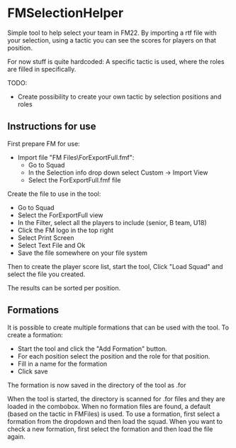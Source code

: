 # FMSelectionHelper
Simple tool to help select your team in FM22. By importing a rtf file with your selection, using a tactic you can see the scores for players on that position. 

For now stuff is quite hardcoded: A specific tactic is used, where the roles are filled in specifically. 

TODO:

 - Create possibility to create your own tactic by selection positions and roles

## Instructions for use
First prepare FM for use:

- Import file "FM Files\ForExportFull.fmf": 
	- Go to Squad
	- In the Selection info drop down select Custom -> Import View
	- Select the ForExportFull.fmf file

Create the file to use in the tool:

- Go to Squad
- Select the ForExportFull view
- In the Filter, select all the players to include (senior, B team, U18)
- Click the FM logo in the top right
- Select Print Screen
- Select Text File and Ok
- Save the file somewhere on your file system

Then to create the player score list, start the tool, Click "Load Squad" and select the file you created. 

The results can be sorted per position.

## Formations
It is possible to create multiple formations that can be used with the tool. To create a formation:
- Start the tool and click the "Add Formation" button. 
- For each position select the position and the role for that position. 
- Fill in a name for the formation
- Click save

The formation is now saved in the directory of the tool as <Name>.for

When the tool is started, the directory is scanned for .for files and they are loaded in the combobox. When no formation files are found, a default (based on the tactic in FMFiles) is used.
To use a formation, first select a formation from the dropdown and then load the squad. When you want to check a new formation, first select the formation and then load the file again.